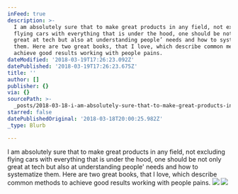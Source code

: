 ```yaml
---
inFeed: true
description: >-
  I am absolutely sure that to make great products in any field, not excluding
  flying cars with everything that is under the hood, one should be not only
  great at tech but also at understanding people’ needs and how to systematize
  them. Here are two great books, that I love, which describe common methods to
  achieve good results working with people pains.
dateModified: '2018-03-19T17:26:23.092Z'
datePublished: '2018-03-19T17:26:23.675Z'
title: ''
author: []
publisher: {}
via: {}
sourcePath: >-
  _posts/2018-03-18-i-am-absolutely-sure-that-to-make-great-products-in-any-fiel.md
starred: false
datePublishedOriginal: '2018-03-18T20:00:25.982Z'
_type: Blurb

---
```

I am absolutely sure that to make great products in any field, not excluding flying cars with everything that is under the hood, one should be not only great at tech but also at understanding people' needs and how to systematize them. Here are two great books, that I love, which describe common methods to achieve good results working with people pains.
![](https://the-grid-user-content.s3-us-west-2.amazonaws.com/aa94b9e8-ba67-420d-9429-8f54bb398442.jpg)
![](https://the-grid-user-content.s3-us-west-2.amazonaws.com/28c3a0b0-c2b3-4a8f-88ac-a9669bf5b57a.jpg)